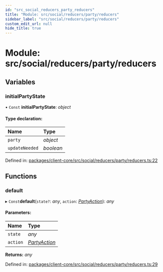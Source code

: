 ```yaml
---
id: "src_social_reducers_party_reducers"
title: "Module: src/social/reducers/party/reducers"
sidebar_label: "src/social/reducers/party/reducers"
custom_edit_url: null
hide_title: true
---
```


# Module: src/social/reducers/party/reducers

## Variables

### initialPartyState

• `Const` **initialPartyState**: *object*

#### Type declaration:

| Name | Type |
| :------ | :------ |
| `party` | *object* |
| `updateNeeded` | *boolean* |

Defined in: [packages/client-core/src/social/reducers/party/reducers.ts:22](https://github.com/xr3ngine/xr3ngine/blob/2d83606b6/packages/client-core/src/social/reducers/party/reducers.ts#L22)

## Functions

### default

▸ `Const`**default**(`state?`: *any*, `action`: [*PartyAction*](src_social_reducers_party_actions.md#partyaction)): *any*

#### Parameters:

| Name | Type |
| :------ | :------ |
| `state` | *any* |
| `action` | [*PartyAction*](src_social_reducers_party_actions.md#partyaction) |

**Returns:** *any*

Defined in: [packages/client-core/src/social/reducers/party/reducers.ts:29](https://github.com/xr3ngine/xr3ngine/blob/2d83606b6/packages/client-core/src/social/reducers/party/reducers.ts#L29)
